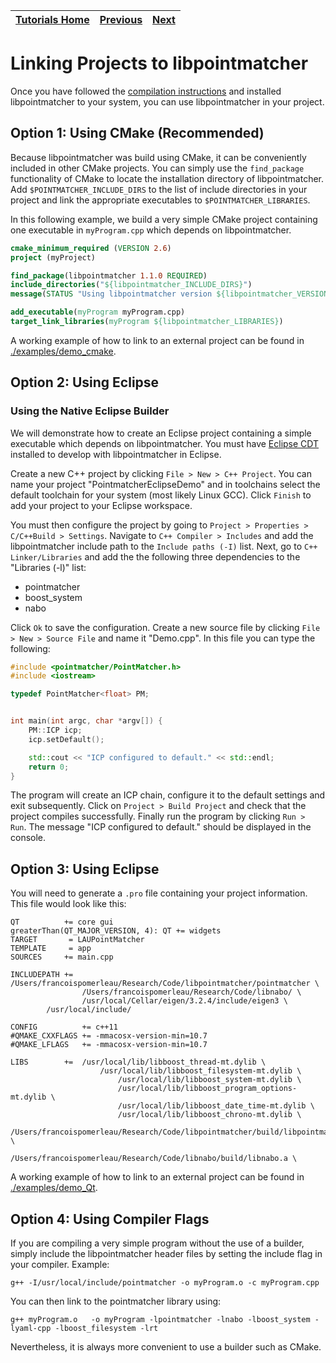 | [Tutorials Home](index.md)    | [Previous](Configuration.md) | [Next](UsingInRos.md) |
| ------------- |:-------------:| -----:|

# Linking Projects to libpointmatcher

Once you have followed the [compilation instructions](Compilation.md) and installed libpointmatcher to your system, you can use libpointmatcher in your project.

## Option 1: Using CMake (Recommended)
Because libpointmatcher was build using CMake, it can be conveniently included in other CMake projects.  You can simply use the `find_package` functionality of CMake to locate the installation directory of libpointmatcher.  Add `$POINTMATCHER_INCLUDE_DIRS` to the list of include directories in your project and link the appropriate executables to `$POINTMATCHER_LIBRARIES`.

In this following example, we build a very simple CMake project containing one executable in `myProgram.cpp` which depends on libpointmatcher.

```cmake
cmake_minimum_required (VERSION 2.6)
project (myProject)

find_package(libpointmatcher 1.1.0 REQUIRED)
include_directories("${libpointmatcher_INCLUDE_DIRS}")
message(STATUS "Using libpointmatcher version ${libpointmatcher_VERSION}")

add_executable(myProgram myProgram.cpp)
target_link_libraries(myProgram ${libpointmatcher_LIBRARIES})
```
A working example of how to link to an external project can be found in [./examples/demo_cmake](../examples/demo_cmake).

## Option 2: Using Eclipse
### Using the Native Eclipse Builder
We will demonstrate how to create an Eclipse project containing a simple executable which depends on libpointmatcher.  You must have [Eclipse CDT](http://www.eclipse.org/cdt/) installed to develop with libpointmatcher in Eclipse.  

Create a new C++ project by clicking `File > New > C++ Project`.  You can name your project "PointmatcherEclipseDemo" and in toolchains select the default toolchain for your system (most likely Linux GCC).  Click `Finish` to add your project to your Eclipse workspace.  

You must then configure the project by going to `Project > Properties > C/C++Build > Settings`.  Navigate to `C++ Compiler > Includes` and add the libpointmatcher include path to the `Include paths (-I)` list.  Next, go to `C++ Linker/Libraries` and add the the following three dependencies to the "Libraries (-l)" list: 

* pointmatcher
* boost_system
* nabo

Click `Ok` to save the configuration.  Create a new source file by clicking `File > New > Source File` and name it "Demo.cpp".  In this file you can type the following:
 
```cpp
#include <pointmatcher/PointMatcher.h>
#include <iostream>

typedef PointMatcher<float> PM;


int main(int argc, char *argv[]) {
	PM::ICP icp;
	icp.setDefault();

	std::cout << "ICP configured to default." << std::endl;
	return 0;
}
```
The program will create an ICP chain, configure it to the default settings and exit subsequently.  Click on `Project > Build Project` and check that the project compiles successfully.  Finally run the program by clicking `Run > Run`. The message "ICP configured to default." should be displayed in the console.       

## Option 3: Using Eclipse
You will need to generate a `.pro` file containing your project information. This file would look like this:

```
QT       	+= core gui
greaterThan(QT_MAJOR_VERSION, 4): QT += widgets
TARGET    	 = LAUPointMatcher
TEMPLATE  	 = app
SOURCES  	+= main.cpp

INCLUDEPATH += 	/Users/francoispomerleau/Research/Code/libpointmatcher/pointmatcher \
                /Users/francoispomerleau/Research/Code/libnabo/ \
                /usr/local/Cellar/eigen/3.2.4/include/eigen3 \
		/usr/local/include/

CONFIG          += c++11
#QMAKE_CXXFLAGS += -mmacosx-version-min=10.7
#QMAKE_LFLAGS   += -mmacosx-version-min=10.7

LIBS     	+= 	/usr/local/lib/libboost_thread-mt.dylib \
                	/usr/local/lib/libboost_filesystem-mt.dylib \
                        /usr/local/lib/libboost_system-mt.dylib \
                        /usr/local/lib/libboost_program_options-mt.dylib \
                        /usr/local/lib/libboost_date_time-mt.dylib \
                        /usr/local/lib/libboost_chrono-mt.dylib \
                        /Users/francoispomerleau/Research/Code/libpointmatcher/build/libpointmatcher.a \
                        /Users/francoispomerleau/Research/Code/libnabo/build/libnabo.a \
```

A working example of how to link to an external project can be found in [./examples/demo_Qt](../examples/demo_Qt).

## Option 4: Using Compiler Flags
If you are compiling a very simple program without the use of a builder, simply include the libpointmatcher header files by setting the include flag in your compiler.  Example:
```
g++ -I/usr/local/include/pointmatcher -o myProgram.o -c myProgram.cpp
```
You can then link to the pointmatcher library using:
```
g++ myProgram.o   -o myProgram -lpointmatcher -lnabo -lboost_system -lyaml-cpp -lboost_filesystem -lrt
```
Nevertheless, it is always more convenient to use a builder such as CMake.

